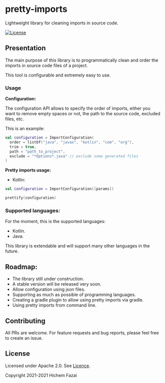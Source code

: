 # pretty-imports

Lightweight library for cleaning imports in source code.

[![License](https://img.shields.io/badge/License-Apache%202.0-blue.svg)](https://opensource.org/licenses/Apache-2.0)

## Presentation

The main purpose of this library is to programmatically clean and order the imports in source code files of a project.

This tool is configurable and extremely easy to use.

### Usage

**Configuration:**

The configuration API allows to specify the order of imports, either you want to remove empty spaces or not, the path to the source code, excluded files, etc.

This is an example:

````KOTLIN
val configuration = ImportConfiguration(
  order = listOf("java", "javax", "kotlin", "com", "org"),
  trim = true,
  path = "path_to_project",
  exclude = "*Options*.java" // exclude some generated files
)
````

**Pretty imports usage:**

- Kotlin:
````KOTLIN
val configuration = ImportConfiguration([params])

prettify(configuration)
````

### Supported languages:
For the moment, this is the supported languages: 
- Kotlin.
- Java.

This library is extendable and will support many other languages in the future.

## Roadmap:
- The library still under construction.
- A stable version will be released very soon.
- Allow configuration using json files.
- Supporting as much as possible of programming languages.
- Creating a gradle plugin to allow using pretty imports via gradle.
- Using pretty imports from command line.

## Contributing
All PRs are welcome. For feature requests and bug reports, please feel free to create an issue.

## License
Licensed under Apache 2.0. See [Licence](Licence).

Copyright 2021-2021 Hichem Fazai
